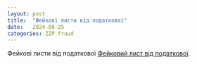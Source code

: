 ```yaml
---
layout: post
title:  "Фейкові листи від податкової"
date:   2024-08-25
categories: ZZP fraud
---
```



Фейкові листи від податкової [Фейковий лист від податкової](assets/images/2024-08-25-fake-mail-from-tax-office-example.jpg).